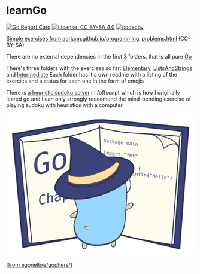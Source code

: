 # learnGo
[![Go Report Card](https://goreportcard.com/badge/github.com/samiam2013/learnGo)](https://goreportcard.com/report/github.com/samiam2013/learnGo) [![License: CC BY-SA 4.0](https://img.shields.io/badge/License-CC_BY--SA_4.0-lightgrey.svg)](https://creativecommons.org/licenses/by-sa/4.0/)
[![codecov](https://codecov.io/gh/samiam2013/learnGo/branch/master/graph/badge.svg?token=IP08B0OHKW)](https://codecov.io/gh/samiam2013/learnGo)

[Simple exercises from adriann.github.io/programming_problems.html](https://adriann.github.io/programming_problems.html) (CC-BY-SA)

There are no external dependencies in the first 3 folders, that is all pure [Go](https://www.golang.org)

There's three folders with the exercises so far: [Elementary](elementary/), [ListsAndStrings](listsandstrings/) and [Intermediate](intermediate/) Each folder has it's own readme with a listing of the exercies and a status for each one in the form of emojis

There is [a heuristic sudoku solver](offscript/sudoku.go) in /offscript which is how I originally leared go and I can only strongly reccomend the mind-bending exercise of playing sudoku with heuristics with a computer.

![gopherLearn](offscript/witch-learning.svg)

[[from egonelbre/gophers/](https://github.com/egonelbre/gophers/)]


